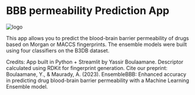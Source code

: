 # BBB permeability Prediction App

![logo](https://github.com/yboulaamane/EnsembleBBB/assets/7014404/35a76cc3-f54d-426c-9a5f-2f50d58ac928)

This app allows you to predict the blood-brain barrier permeability of drugs based on Morgan or MACCS fingerprints. The ensemble models were built using four classifiers on the B3DB dataset.

Credits: 
App built in Python + Streamlit by Yassir Boulaamane.
Descriptor calculated using RDKit for fingerprint generation.
Cite our preprint:
Boulaamane, Y., & Maurady, A. (2023). EnsembleBBB: Enhanced accuracy in predicting drug blood-brain barrier permeability with a Machine Learning Ensemble model.
